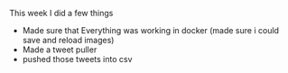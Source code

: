 This week I did a few things
- Made sure that Everything was working in docker (made sure i could save and reload images)
- Made a tweet puller 
- pushed those tweets into csv
